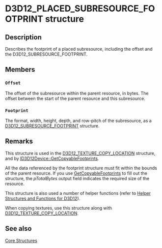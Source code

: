 # D3D12_PLACED_SUBRESOURCE_FOOTPRINT structure

## Description

Describes the footprint of a placed subresource, including the offset and the D3D12_SUBRESOURCE_FOOTPRINT.

## Members

### `Offset`

The offset of the subresource within the parent resource, in bytes.
The offset between the start of the parent resource and this subresource.

### `Footprint`

The format, width, height, depth, and row-pitch of the subresource,
as a [D3D12_SUBRESOURCE_FOOTPRINT](https://learn.microsoft.com/windows/desktop/api/d3d12/ns-d3d12-d3d12_subresource_footprint) structure.

## Remarks

This structure is used in the [D3D12_TEXTURE_COPY_LOCATION](https://learn.microsoft.com/windows/desktop/api/d3d12/ns-d3d12-d3d12_texture_copy_location) structure,
and by [ID3D12Device::GetCopyableFootprints](https://learn.microsoft.com/windows/desktop/api/d3d12/nf-d3d12-id3d12device-getcopyablefootprints).

All the data referenced by the footprint structure must fit within the bounds of the parent resource. If you use [GetCopyableFootprints](https://learn.microsoft.com/windows/desktop/api/d3d12/nf-d3d12-id3d12device-getcopyablefootprints) to fill out the structure, the *pTotalBytes* output field indicates the required size of the resource.

This structure is also used a number of helper functions (refer to [Helper Structures and Functions for D3D12](https://learn.microsoft.com/windows/desktop/direct3d12/helper-structures-and-functions-for-d3d12)).

When copying textures, use this structure along with [D3D12_TEXTURE_COPY_LOCATION](https://learn.microsoft.com/windows/desktop/api/d3d12/ns-d3d12-d3d12_texture_copy_location).

## See also

[Core Structures](https://learn.microsoft.com/windows/desktop/direct3d12/direct3d-12-structures)